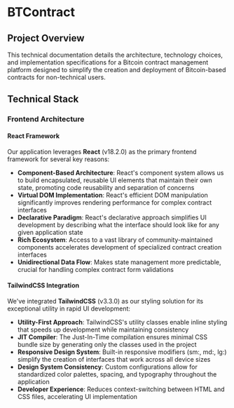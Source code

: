 # BTContract

## Project Overview
This technical documentation details the architecture, technology choices, and implementation specifications for a Bitcoin contract management platform designed to simplify the creation and deployment of Bitcoin-based contracts for non-technical users.

## Technical Stack

### Frontend Architecture

#### React Framework


Our application leverages **React** (v18.2.0) as the primary frontend framework for several key reasons:

- **Component-Based Architecture**: React's component system allows us to build encapsulated, reusable UI elements that maintain their own state, promoting code reusability and separation of concerns
- **Virtual DOM Implementation**: React's efficient DOM manipulation significantly improves rendering performance for complex contract interfaces
- **Declarative Paradigm**: React's declarative approach simplifies UI development by describing what the interface should look like for any given application state
- **Rich Ecosystem**: Access to a vast library of community-maintained components accelerates development of specialized contract creation interfaces
- **Unidirectional Data Flow**: Makes state management more predictable, crucial for handling complex contract form validations

#### TailwindCSS Integration
We've integrated **TailwindCSS** (v3.3.0) as our styling solution for its exceptional utility in rapid UI development:

- **Utility-First Approach**: TailwindCSS's utility classes enable inline styling that speeds up development while maintaining consistency
- **JIT Compiler**: The Just-In-Time compilation ensures minimal CSS bundle size by generating only the classes used in the project
- **Responsive Design System**: Built-in responsive modifiers (sm:, md:, lg:) simplify the creation of interfaces that work across all device sizes
- **Design System Consistency**: Custom configurations allow for standardized color palettes, spacing, and typography throughout the application
- **Developer Experience**: Reduces context-switching between HTML and CSS files, accelerating UI implementation

#